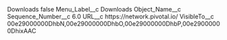 <?xml version="1.0" encoding="UTF-8"?>
<CustomMetadata xmlns="http://soap.sforce.com/2006/04/metadata" xmlns:xsi="http://www.w3.org/2001/XMLSchema-instance" xmlns:xsd="http://www.w3.org/2001/XMLSchema">
    <label>Downloads</label>
    <protected>false</protected>
    <values>
        <field>Menu_Label__c</field>
        <value xsi:type="xsd:string">Downloads</value>
    </values>
    <values>
        <field>Object_Name__c</field>
        <value xsi:nil="true"/>
    </values>
    <values>
        <field>Sequence_Number__c</field>
        <value xsi:type="xsd:double">6.0</value>
    </values>
    <values>
        <field>URL__c</field>
        <value xsi:type="xsd:string">https://network.pivotal.io/</value>
    </values>
    <values>
        <field>VisibleTo__c</field>
        <value xsi:type="xsd:string">00e29000000DhbN,00e29000000DhbO,00e29000000DhbP,00e29000000DhixAAC</value>
    </values>
</CustomMetadata>
